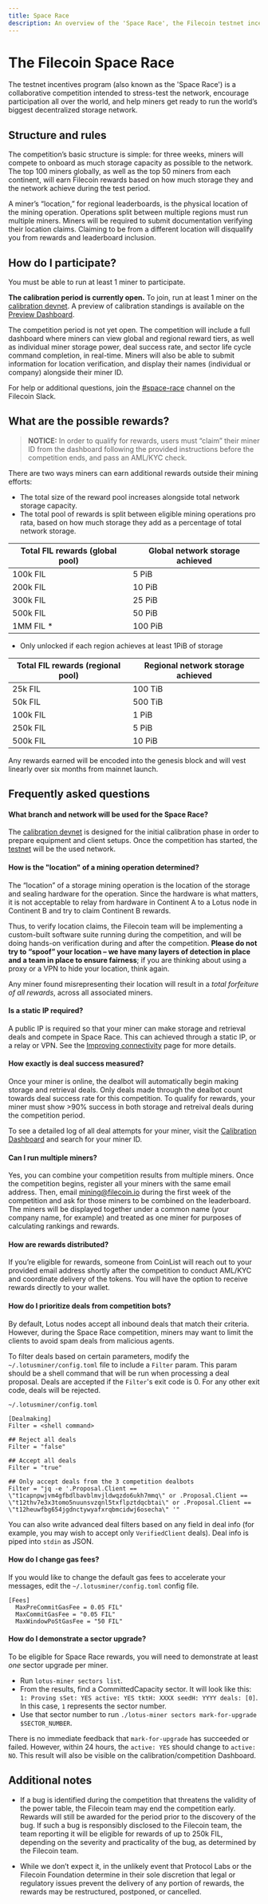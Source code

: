 ```yaml
---
title: Space Race
description: An overview of the 'Space Race', the Filecoin testnet incentive program.
---
```


# The Filecoin Space Race

The testnet incentives program (also known as the 'Space Race') is a collaborative competition intended to stress-test the network, encourage participation all over the world, and help miners get ready to run the world’s biggest decentralized storage network. 

## Structure and rules 

The competition’s basic structure is simple: for three weeks, miners will compete to onboard as much storage capacity as possible to the network. The top 100 miners globally, as well as the top 50 miners from each continent, will earn Filecoin rewards based on how much storage they and the network achieve during the test period.

A miner’s “location,” for regional leaderboards, is the physical location of the mining operation. Operations split between multiple regions must run multiple miners. Miners will be required to submit documentation verifying their location claims. Claiming to be from a different location will disqualify you from rewards and leaderboard inclusion.

## How do I participate?

You must be able to run at least 1 miner to participate. 

**The calibration period is currently open.** To join, run at least 1 miner on the [calibration devnet](https://docs.filecoin.io/how-to/networks/#calibration-devnet). A preview of calibration standings is available on the [Preview Dashboard](https://calibration.spacerace.filecoin.io/). 

The competition period is not yet open. The competition will include a full dashboard where miners can view global and regional reward tiers, as well as individual miner storage power, deal success rate, and sector life cycle command completion, in real-time. Miners will also be able to submit information for location verification, and display their names (individual or company) alongside their miner ID.

For help or additional questions, join the [#space-race](https://filecoinproject.slack.com/archives/C0179RNEMU4) channel on the Filecoin Slack. 

## What are the possible rewards?

  > **NOTICE:** In order to qualify for rewards, users must “claim” their miner ID from the dashboard following the provided instructions before the competition ends, and pass an AML/KYC check.

There are two ways miners can earn additional rewards outside their mining efforts:
* The total size of the reward pool increases alongside total network storage capacity.
* The total pool of rewards is split between eligible mining operations pro rata, based on how much storage they add as a percentage of total network storage.

| Total FIL rewards (global pool)	| Global network storage achieved |
|------|------|
| 100k FIL | 5 PiB| 
| 200k FIL	| 10 PiB| 
| 300k FIL	| 25 PiB| 
| 500k FIL	| 50 PiB| 
| 1MM FIL *	| 100 PiB| 
* Only unlocked if each region achieves at least 1PiB of storage

|	Total FIL rewards (regional pool)|		Regional network storage achieved|	
|------|------|
|	25k FIL |	100 TiB|	
|	50k FIL	|	500 TiB|	
|	100k FIL	|	1 PiB|	
|	250k FIL	|	5 PiB|	
|	500k FIL	|	10 PiB|	

Any rewards earned will be encoded into the genesis block and will vest linearly over six months from mainnet launch.

## Frequently asked questions

#### What branch and network will be used for the Space Race?

The [calibration devnet](https://docs.filecoin.io/how-to/networks/#calibration-devnet) is designed for the initial calibration phase in order to prepare equipment and client setups. Once the competition has started, the [testnet](https://docs.filecoin.io/how-to/networks/#testnet) will be the used network.

#### How is the "location" of a mining operation determined?

The “location” of a storage mining operation is the location of the storage and sealing hardware for the operation. Since the hardware is what matters, it is not acceptable to relay from hardware in Continent A to a Lotus node in Continent B and try to claim Continent B rewards.

Thus, to verify location claims, the Filecoin team will be implementing a custom-built software suite running during the competition, and will be doing hands-on verification during and after the competition. **Please do not try to “spoof” your location – we have many layers of detection in place and a team in place to ensure fairness**; if you are thinking about using a proxy or a VPN to hide your location, think again.

Any miner found misrepresenting their location will result in a *total forfeiture of all rewards*, across all associated miners.

#### Is a static IP required?

A public IP is required so that your miner can make storage and retrieval deals and compete in Space Race. This can achieved through a static IP, or a relay or VPN. See the [Improving connectivity](https://docs.filecoin.io/mine/connectivity/) page for more details.

#### How exactly is deal success measured?
Once your miner is online, the dealbot will automatically begin making storage and retrieval deals. Only deals made through the dealbot count towards deal success rate for this competition. To qualify for rewards, your miner must show >90% success in both storage and retreival deals during the competition period.

To see a detailed log of all deal attempts for your miner, visit the [Calibration Dashboard](https://calibration.spacerace.filecoin.io/) and search for your miner ID.

#### Can I run multiple miners?
Yes, you can combine your competition results from multiple miners. Once the competition begins, register all your miners with the same email address. Then, email mining@filecoin.io during the first week of the competition and ask for those miners to be combined on the leaderboard. The miners will be displayed together under a common name (your company name, for example) and treated as one miner for purposes of calculating rankings and rewards.

#### How are rewards distributed?
If you’re eligible for rewards, someone from CoinList will reach out to your provided email address shortly after the competition to conduct AML/KYC and coordinate delivery of the tokens. You will have the option to receive rewards directly to your wallet.

#### How do I prioritize deals from competition bots?
By default, Lotus nodes accept all inbound deals that match their criteria. However, during the Space Race competition, miners may want to limit the clients to avoid spam deals from malicious agents.

To filter deals based on certain parameters, modify the `~/.lotusminer/config.toml` file to include a `Filter` param. This param should be a shell command that will be run when processing a deal proposal. Deals are accepted if the `Filter`'s exit code is 0. For any other exit code, deals will be rejected. 

```
~/.lotusminer/config.toml

[Dealmaking]
Filter = <shell command>

## Reject all deals
Filter = "false"

## Accept all deals
Filter = "true"

## Only accept deals from the 3 competition dealbots
Filter = "jq -e '.Proposal.Client == \"t1capnpwjvm4gfbdlbavblmvjldwqzdo6ukh7mmq\" or .Proposal.Client == \"t12thv7e3x3tomo5nuunsvzqnl5txflpztdqcbtai\" or .Proposal.Client == \"t12heuwfbg654jgdnctywyafxrqbmcidwj6osecha\" '"
```

You can also write advanced deal filters based on any field in deal info (for example, you may wish to accept only `VerifiedClient` deals). Deal info is piped into `stdin` as JSON.

#### How do I change gas fees?

If you would like to change the default gas fees to accelerate your messages, edit the `~/.lotusminer/config.toml` config file.

```
[Fees]
  MaxPreCommitGasFee = 0.05 FIL"
  MaxCommitGasFee = "0.05 FIL"
  MaxWindowPoStGasFee = "50 FIL"
```

#### How do I demonstrate a sector upgrade?

To be eligible for Space Race rewards, you will need to demonstrate at least _one_ sector upgrade per miner.

* Run `lotus-miner sectors list`.
* From the results, find a CommittedCapacity sector. It will look like this: `1: Proving sSet: YES active: YES tktH: XXXX seedH: YYYY deals: [0]`. In this case, `1` represents the sector number.
* Use that sector number to run `./lotus-miner sectors mark-for-upgrade $SECTOR_NUMBER`.

There is no immediate feedback that `mark-for-upgrade` has succeeded or failed. However, within 24 hours, the `active: YES` should change to `active: NO`. This result will also be visible on the calibration/competition Dashboard.

## Additional notes

* If a bug is identified during the competition that threatens the validity of the power table, the Filecoin team may end the competition early. Rewards will still be awarded for the period prior to the discovery of the bug. If such a bug is responsibly disclosed to the Filecoin team, the team reporting it will be eligible for rewards of up to 250k FIL, depending on the severity and practicality of the bug, as determined by the Filecoin team.

* While we don’t expect it, in the unlikely event that Protocol Labs or the Filecoin Foundation determine in their sole discretion that legal or regulatory issues prevent the delivery of any portion of rewards, the rewards may be restructured, postponed, or cancelled.
